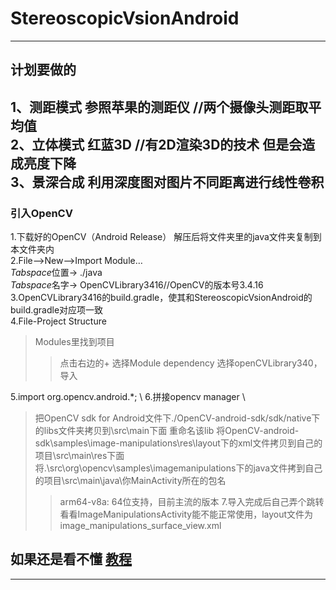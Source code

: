 # StereoscopicVsionAndroid
---

## 计划要做的
1、测距模式 参照苹果的测距仪 //两个摄像头测距取平均值 <br>
2、立体模式 红蓝3D //有2D渲染3D的技术 但是会造成亮度下降 <br>
3、景深合成 利用深度图对图片不同距离进行线性卷积 <br>
---

### 引入OpenCV
1.下载好的OpenCV（Android Release） 解压后将文件夹里的java文件夹复制到本文件夹内 <br>
2.File—>New—>Import Module… <br>
*Tabspace*位置->   ./java <br>
*Tabspace*名字->   OpenCVLibrary3416//OpenCV的版本号3.4.16 <br>
3.OpenCVLibrary3416的build.gradle，使其和StereoscopicVsionAndroid的build.gradle对应项一致 <br>
4.File-Project Structure
> Modules里找到项目
> > 点击右边的+
> > 选择Module dependency
> 选择openCVLibrary340，导入

5.import org.opencv.android.*; \\
6.拼接opencv manager \\
> 把OpenCV sdk for Android文件下./OpenCV-android-sdk/sdk/native下的libs文件夹拷贝到\src\main下面 重命名该lib
> 将OpenCV-android-sdk\samples\image-manipulations\res\layout下的xml文件拷贝到自己的项目\src\main\res下面
> 将.\src\org\opencv\samples\imagemanipulations下的java文件拷到自己的项目\src\main\java\你MainActivity所在的包名
> > arm64-v8a: 64位支持，目前主流的版本
7.导入完成后自己弄个跳转看看ImageManipulationsActivity能不能正常使用，layout文件为image_manipulations_surface_view.xml
## **如果还是看不懂** [教程](https://blog.csdn.net/qq_33198758/article/details/82984216)
---

